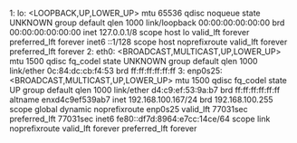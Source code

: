 1: lo: <LOOPBACK,UP,LOWER_UP> mtu 65536 qdisc noqueue state UNKNOWN group default qlen 1000
    link/loopback 00:00:00:00:00:00 brd 00:00:00:00:00:00
    inet 127.0.0.1/8 scope host lo
       valid_lft forever preferred_lft forever
    inet6 ::1/128 scope host noprefixroute 
       valid_lft forever preferred_lft forever
2: eth0: <BROADCAST,MULTICAST,UP,LOWER_UP> mtu 1500 qdisc fq_codel state UNKNOWN group default qlen 1000
    link/ether 0c:84:dc:cb:f4:53 brd ff:ff:ff:ff:ff:ff
3: enp0s25: <BROADCAST,MULTICAST,UP,LOWER_UP> mtu 1500 qdisc fq_codel state UP group default qlen 1000
    link/ether d4:c9:ef:53:9a:b7 brd ff:ff:ff:ff:ff:ff
    altname enxd4c9ef539ab7
    inet 192.168.100.167/24 brd 192.168.100.255 scope global dynamic noprefixroute enp0s25
       valid_lft 77031sec preferred_lft 77031sec
    inet6 fe80::df7d:8964:e7cc:14ce/64 scope link noprefixroute 
       valid_lft forever preferred_lft forever
